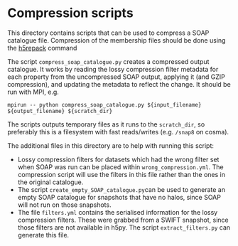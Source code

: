 # Compression scripts

This directory contains scripts that can be used to compress
a SOAP catalogue file. Compression of the membership files should be done
using the [h5repack](https://support.hdfgroup.org/documentation/hdf5/latest/_h5_t_o_o_l__r_p__u_g.html) command

The script `compress_soap_catalogue.py` creates a compressed output catalogue. It works
by reading the lossy compression filter metadata for each property from the
uncompressed SOAP output, applying it (and GZIP compression),
and updating the metadata to reflect the change. It should be run with MPI, e.g.

`mpirun -- python compress_soap_catalogue.py ${input_filename} ${output_filename} ${scratch_dir}`

The scripts outputs temporary files as it runs to the `scratch_dir`, so preferably
this is a filesystem with fast reads/writes (e.g. `/snap8` on cosma).

The additional files in this directory are to help with running this script:
 - Lossy compression filters for datasets which had the wrong filter set when SOAP
   was run can be placed within `wrong_compression.yml`. The compression script will
   use the filters in this file rather than the ones in the original catalogue.
 - The script `create_empty_SOAP_catalogue.py`can be used to generate an empty SOAP
   catalogue for snapshots that have no halos, since SOAP will not run on those snapshots.
 - The file `filters.yml` contains the serialised information for the lossy compression
   filters. These were grabbed from a SWIFT snapshot, since those filters are
   not available in h5py. The script `extract_filters.py` can generate this file.

